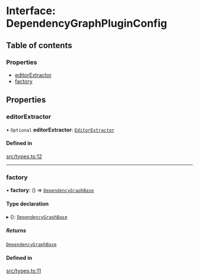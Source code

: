 # Interface: DependencyGraphPluginConfig

## Table of contents

### Properties

- [editorExtractor](DependencyGraphPluginConfig.md#editorextractor)
- [factory](DependencyGraphPluginConfig.md#factory)

## Properties

### editorExtractor

• `Optional` **editorExtractor**: [`EditorExtractor`](../overview.md#editorextractor)

#### Defined in

[src/types.ts:12](https://github.com/GeorgeHulpoi/payload-dependencies-graph/blob/099b8df/src/types.ts#L12)

___

### factory

• **factory**: () => [`DependencyGraphBase`](../classes/DependencyGraphBase.md)

#### Type declaration

▸ (): [`DependencyGraphBase`](../classes/DependencyGraphBase.md)

##### Returns

[`DependencyGraphBase`](../classes/DependencyGraphBase.md)

#### Defined in

[src/types.ts:11](https://github.com/GeorgeHulpoi/payload-dependencies-graph/blob/099b8df/src/types.ts#L11)
